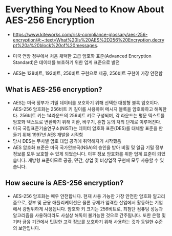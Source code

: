 # Everything You Need to Know About AES-256 Encryption

- https://www.kiteworks.com/risk-compliance-glossary/aes-256-encryption/#:~:text=What%20Is%20AES%2D256%20Encryption,decrypt%20a%20block%20of%20messages.

- 미국 연방 정부에서 처음 채택한 고급 암호화 표준(Advanced Encryption Standard)은 데이터를 보호하기 위한 업계 표준으로 발전
- AES는 128비트, 192비트, 256비트 구현으로 제공, 256비트 구현이 가장 안전함

## What is AES-256 encryption?
- AES는 미국 정부가 기밀 데이터를 보호하기 위해 선택한 대칭형 블록 암호이다.
  AES-256 암호화는 256비트 키 길이를 사용하여 메시지 블록을 암호화하고 해독한다.
  256비트 키는 14라운드의 256비트 키로 구성되며, 각 라운드는 평문 텍스트를 암호화 텍스트로 변환하기 위해 치환, 바꾸기, 혼합 등의 처리 단계로 이루어진다.
- 미국 국립표준기술연구소(NIST)는 데이터 암호화 표준(DES)를 대체할 표준을 만들기 위해 1997년 AES 개발을 시작함
- 당시 DES는 무차별 암호 대입 공격에 취약해지기 시작했음
- AES 암호화 표준은 미국 국가안보국(NSA)의 승인을 받아 비밀 및 일급 기밀 정부 정보를 모두 보호할 수 있게 되었습니다. 이후 정보 암호화를 위한 업계 표준이 되었습니다. 개방형 표준이므로 공공, 민간, 상업 및 비상업적 구현에 모두 사용할 수 있습니다.

## How secure is AES-256 encryption?
- AES-256 암호화는 매우 안전합니다. 현재 사용 가능한 가장 안전한 암호화 알고리즘으로, 정부 및 군용 애플리케이션은 물론 규제가 엄격한 산업에서 활동하는 기업에서 광범위하게 사용됩니다. 암호화 키 크기는 256비트로, 최첨단 컴퓨팅 성능과 알고리즘을 사용하더라도 사실상 해독이 불가능한 것으로 간주됩니다. 또한 은행 및 기타 금융 기관에서 민감한 고객 정보를 보호하기 위해 사용하는 것과 동일한 수준의 보안입니다.

